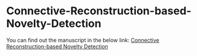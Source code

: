 # Connective-Reconstruction-based-Novelty-Detection
You can find out the manuscript in the below link:
[Connective Reconstruction-based Novelty Detection](https://scholar.google.co.uk/citations?view_op=view_citation&hl=en&user=5wCKdagAAAAJ&citation_for_view=5wCKdagAAAAJ:u-x6o8ySG0sC)
